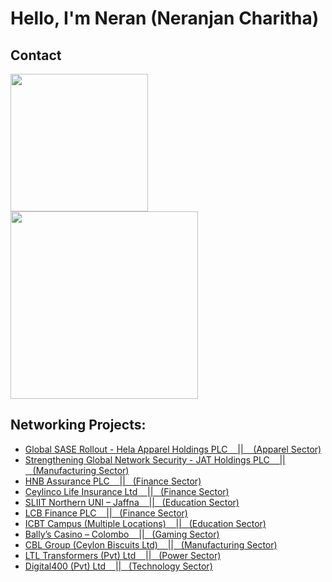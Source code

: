<h1>Hello, I'm Neran (Neranjan Charitha) </h1>

## Contact

<p>
  <a href="tel:+61421148490">
    <img src="https://img.shields.io/badge/Phone-%2B61%20421%20148%20490-blue" width="220">
  </a>
  <a href="mailto:nerancharitha@gmail.com">
    <img src="https://img.shields.io/badge/Email-nerancharitha%40gmail.com-red" width="300">
  </a>
</p>


<h2>Networking Projects:</h2>

- [Global SASE Rollout - Hela Apparel Holdings PLC &nbsp;&nbsp;&nbsp;||&nbsp;&nbsp;&nbsp; (Apparel Sector)](https://github.com/NeranjanCharitha/Global-SASE-Rollout-Hela-Apparel-Holdings-PLC/blob/main/README.md)
- [Strengthening Global Network Security - JAT Holdings PLC &nbsp;&nbsp;&nbsp;||&nbsp;&nbsp;&nbsp;(Manufacturing Sector)](https://github.com/NeranjanCharitha/Strengthening-Global-Network-Security---JAT-Holdings-PLC/blob/main/README.md)
- [HNB Assurance PLC &nbsp;&nbsp;&nbsp;||&nbsp;&nbsp;&nbsp;(Finance Sector)](https://github.com/NeranjanCharitha/Redesign-of-HNB-Assurance-s-Enterprise-Network/blob/main/README.md)
- [Ceylinco Life Insurance Ltd &nbsp;&nbsp;&nbsp;||&nbsp;&nbsp;&nbsp;(Finance Sector)](https://github.com/NeranjanCharitha/Redesign-of-Security-and-LAN-Infrastructure-for-Ceylinco-Life-Insurance-Ltd/blob/main/README.md)
- [SLIIT Northern UNI – Jaffna &nbsp;&nbsp;&nbsp;||&nbsp;&nbsp;&nbsp;(Education Sector)](https://github.com/NeranjanCharitha/SLIIT-Northern-Uni-Campus-Network/blob/main/README.md)
- [LCB Finance PLC &nbsp;&nbsp;&nbsp;||&nbsp;&nbsp;&nbsp;(Finance Sector)](https://github.com/NeranjanCharitha/LCB-Finance-SDWAN-Deployment/blob/main/README.md)
- [ICBT Campus (Multiple Locations) &nbsp;&nbsp;&nbsp;||&nbsp;&nbsp;&nbsp;(Education Sector)](https://github.com/NeranjanCharitha/ICBT-Campus-SDWAN-Deployment/blob/main/README.md)
- [Bally’s Casino – Colombo &nbsp;&nbsp;&nbsp;||&nbsp;&nbsp;&nbsp;(Gaming Sector)](https://github.com/NeranjanCharitha/Ballys-Casino-Network-Security/blob/main/README.md)
- [CBL Group (Ceylon Biscuits Ltd) &nbsp;&nbsp;&nbsp;||&nbsp;&nbsp;&nbsp;(Manufacturing Sector)](https://github.com/NeranjanCharitha/CBL-Group-FortiGate-AZURE-Integration-Manage-Firewalls/blob/main/README.md)
- [LTL Transformers (Pvt) Ltd &nbsp;&nbsp;&nbsp;||&nbsp;&nbsp;&nbsp;(Power Sector)](https://github.com/NeranjanCharitha/Network-Transformation-SD-WAN-Deployment-LTL-Transformers-Pvt-Ltd-/blob/main/README.md)
- [Digital400 (Pvt) Ltd &nbsp;&nbsp;&nbsp;||&nbsp;&nbsp;&nbsp;(Technology Sector)](https://github.com/NeranjanCharitha/Digital400/blob/main/README.md)


<!--
**joshmadakor1/joshmadakor1** is a ✨ _special_ ✨ repository because its `README.md` (this file) appears on your GitHub profile.

Here are some ideas to get you started:

- 🔭 I’m currently working on ...
- 🌱 I’m currently learning ...
- 👯 I’m looking to collaborate on ...
- 🤔 I’m looking for help with ...
- 💬 Ask me about ...
- 📫 How to reach me: ...
- 😄 Pronouns: ...
- ⚡ Fun fact: ...
-->
